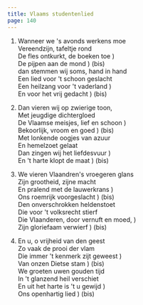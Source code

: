 ```yaml
---
title: Vlaams studentenlied
page: 140
---  
```


1. Wanneer we 's avonds werkens moe  
Vereendzijn, tafeltje rond  
De fles ontkurkt, de boeken toe )   
De pijpen aan de mond           ) (bis)  
dan stemmen wij soms, hand in hand  
Een lied voor 't schoon geslacht  
Een heilzang voor 't vaderland )  
En voor het vrij gedacht        ) (bis)  


2. Dan vieren wij op zwierige toon,  
Met jeugdige dichtergloed  
De Vlaamse meisjes, lief en schoon )  
Bekoorlijk, vroom en goed          ) (bis)  
Met lonkende oogjes van azuur  
En hemelzoet gelaat  
Dan zingen wij het liefdesvuur )  
En 't harte klopt de maat      ) (bis)  


3. We vieren Vlaandren's vroegeren glans  
Zijn grootheid, zijne macht  
En pralend met de lauwerkrans )  
Ons roemrijk voorgeslacht     ) (bis)  
Den onverschrokken heldenstoet  
Die voor 't volksrecht stierf  
Die Vlaanderen, door vernuft en moed, )  
Zijn gloriefaam verwierf              ) (bis)  


4. En u, o vrijheid van den geest  
Zo vaak de prooi der vlam  
Die immer 't kenmerk zijt geweest )  
Van onzen Dietse stam             ) (bis)  
We groeten uwen gouden tijd  
In 't glanzend heil verschiet  
En uit het harte is 't u gewijd  )  
Ons openhartig lied              ) (bis)  
